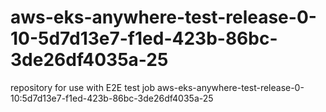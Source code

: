 # aws-eks-anywhere-test-release-0-10-5d7d13e7-f1ed-423b-86bc-3de26df4035a-25
repository for use with E2E test job aws-eks-anywhere-test-release-0-10:5d7d13e7-f1ed-423b-86bc-3de26df4035a-25

